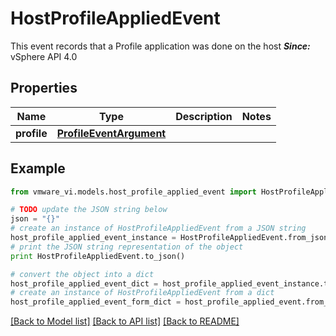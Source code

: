 # HostProfileAppliedEvent

This event records that a Profile application was done on the host  ***Since:*** vSphere API 4.0 

## Properties
Name | Type | Description | Notes
------------ | ------------- | ------------- | -------------
**profile** | [**ProfileEventArgument**](ProfileEventArgument.md) |  | 

## Example

```python
from vmware_vi.models.host_profile_applied_event import HostProfileAppliedEvent

# TODO update the JSON string below
json = "{}"
# create an instance of HostProfileAppliedEvent from a JSON string
host_profile_applied_event_instance = HostProfileAppliedEvent.from_json(json)
# print the JSON string representation of the object
print HostProfileAppliedEvent.to_json()

# convert the object into a dict
host_profile_applied_event_dict = host_profile_applied_event_instance.to_dict()
# create an instance of HostProfileAppliedEvent from a dict
host_profile_applied_event_form_dict = host_profile_applied_event.from_dict(host_profile_applied_event_dict)
```
[[Back to Model list]](../README.md#documentation-for-models) [[Back to API list]](../README.md#documentation-for-api-endpoints) [[Back to README]](../README.md)


